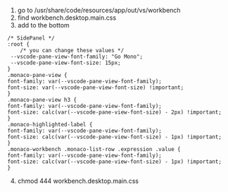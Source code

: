 1. go to /usr/share/code/resources/app/out/vs/workbench
2. find workbench.desktop.main.css
3. add to the bottom
```
/* SidePanel */
:root {
	/* you can change these values */
 --vscode-pane-view-font-family: "Go Mono";
 --vscode-pane-view-font-size: 15px;
}
.monaco-pane-view {
font-family: var(--vscode-pane-view-font-family);
font-size: var(--vscode-pane-view-font-size) !important;
}
.monaco-pane-view h3 {
font-family: var(--vscode-pane-view-font-family);
font-size: calc(var(--vscode-pane-view-font-size) - 2px) !important;
}
.monaco-highlighted-label {
font-family: var(--vscode-pane-view-font-family);
font-size: calc(var(--vscode-pane-view-font-size) - 1px) !important;
}
.monaco-workbench .monaco-list-row .expression .value {
font-family: var(--vscode-pane-view-font-family);
font-size: calc(var(--vscode-pane-view-font-size) - 1px) !important;
}
```
4. chmod 444 workbench.desktop.main.css 

